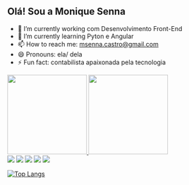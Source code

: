 ## Olá! Sou a Monique Senna

- 🔭 I’m currently working  com Desenvolvimento Front-End
- 🌱 I’m currently learning  Pyton e Angular
- 📫 How to reach me: msenna.castro@gmail.com
- 😄 Pronouns: ela/ dela
- ⚡ Fun fact: contabilista apaixonada pela tecnologia


 <div display: inline-block>
    <a href="https://github.com/MoniqueSenna">
    <img height="180em" src="https://github-readme-stats.vercel.app/api?username=MoniqueSenna&show_icons=true"/>
    <img height="180em" src="https://github-readme-stats.vercel.app/api/top-langs/?username=MoniqueSenna&hide_progress=true"/>
    </a>
</div>

<div width: 50px margin: 100px display: inline-block>
            <img src="https://img.shields.io/badge/Gmail-D14836?style=for-the-badge&logo=gmail&logoColor=white" href="mailto:msenna.castro@gmail.com"/>
            <img src="https://img.shields.io/badge/WhatsApp-25D366?style=for-the-badge&logo=whatsapp&logoColor=white" href="https://wa.me/5521986177865"/>
            <img src="https://img.shields.io/badge/Telegram-2CA5E0?style=for-the-badge&logo=telegram&logoColor=white" href=""/>
            <img src="https://img.shields.io/badge/Discord-7289DA?style=for-the-badge&logo=discord&logoColor=white" href=""/>
            <img src="https://img.shields.io/badge/LinkedIn-0077B5?style=for-the-badge&logo=linkedin&logoColor=white" href="https://www.linkedin.com/in/moniquesenna/"/>
        </div>
        
 

[![Top Langs](https://github-readme-stats.vercel.app/api/top-langs/?username=anuraghazra&hide_progress=true)](https://github.com/anuraghazra/github-readme-stats)
